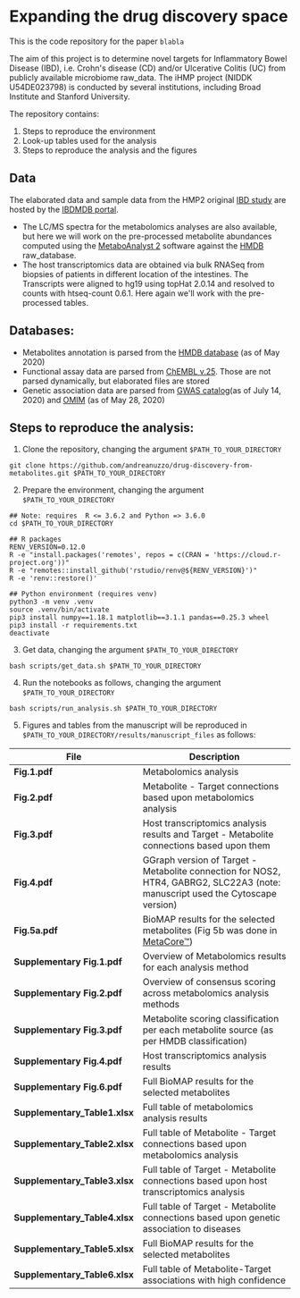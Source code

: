 # Expanding the drug discovery space
This is the code repository for the paper `blabla`

The aim of this project is to determine novel targets for Inflammatory Bowel Disease (IBD), i.e. Crohn's disease (CD) and/or Ulcerative Colitis (UC) from publicly available microbiome raw_data. The iHMP project (NIDDK U54DE023798) is conducted by several institutions, including Broad Institute and Stanford University. 

The repository contains:
1. Steps to reproduce the environment 
2. Look-up tables used for the analysis
3. Steps to reproduce the analysis and the figures 


## Data
The elaborated data and sample data from the HMP2 original [IBD study](https://doi.org/10.1038/s41586-019-1237-9) are hosted by the [IBDMDB portal](https://ibdmdb.org).
- The LC/MS spectra for the metabolomics analyses are also available, but here we will work on the pre-processed metabolite abundances computed using the [MetaboAnalyst 2](https://doi.org/10.3390/metabo9030057) software against the [HMDB](https://doi.org/10.1093/nar/gkx1089) raw_database.
- The host transcriptomics data are obtained via bulk RNASeq from biopsies of patients in different location of the intestines. The Transcripts were aligned to hg19 using topHat 2.0.14 and resolved to counts with htseq-count 0.6.1. Here again we'll work with the pre-processed tables.

## Databases:
- Metabolites annotation is parsed from the [HMDB database](https://hmdb.ca) (as of May 2020)
- Functional assay data are parsed from [ChEMBL v.25](https://www.ebi.ac.uk/chembl/). Those are not parsed dynamically, but elaborated files are stored
- Genetic association data are parsed from [GWAS catalog](https://www.ebi.ac.uk/gwas/)(as of July 14, 2020) and [OMIM](https://www.omim.org/) (as of May 28, 2020)

## Steps to reproduce the analysis:
1. Clone the repository, changing the argument `$PATH_TO_YOUR_DIRECTORY`
```
git clone https://github.com/andreanuzzo/drug-discovery-from-metabolites.git $PATH_TO_YOUR_DIRECTORY
```
2. Prepare the environment, changing the argument `$PATH_TO_YOUR_DIRECTORY`
```
## Note: requires  R <= 3.6.2 and Python => 3.6.0
cd $PATH_TO_YOUR_DIRECTORY

## R packages
RENV_VERSION=0.12.0
R -e "install.packages('remotes', repos = c(CRAN = 'https://cloud.r-project.org'))"
R -e "remotes::install_github('rstudio/renv@${RENV_VERSION}')"
R -e 'renv::restore()'

## Python environment (requires venv)
python3 -m venv .venv
source .venv/bin/activate
pip3 install numpy==1.18.1 matplotlib==3.1.1 pandas==0.25.3 wheel
pip3 install -r requirements.txt
deactivate
```

3. Get data, changing the argument `$PATH_TO_YOUR_DIRECTORY`
```
bash scripts/get_data.sh $PATH_TO_YOUR_DIRECTORY
```

4. Run the notebooks as follows, changing the argument `$PATH_TO_YOUR_DIRECTORY`
```
bash scripts/run_analysis.sh $PATH_TO_YOUR_DIRECTORY
```

5. Figures and tables from the manuscript will be reproduced in `$PATH_TO_YOUR_DIRECTORY/results/manuscript_files` as follows:

| File                       	  | Description                                                                                                |
|-------------------------------|--------------------------------------------------------------------------------------------------------------------------------	|
| **Fig.1.pdf**              	  | Metabolomics analysis                                                                                                          	|
| **Fig.2.pdf**             	  | Metabolite - Target connections based upon metabolomics analysis                                                               	|
| **Fig.3.pdf**              	  | Host transcriptomics analysis results and Target - Metabolite connections based upon them                                      	|
| **Fig.4.pdf**              	  | GGraph version of Target - Metabolite connection for NOS2, HTR4, GABRG2, SLC22A3 (note: manuscript used the Cytoscape version) 	|
| **Fig.5a.pdf**             	  | BioMAP results for the selected metabolites (Fig 5b was done in [MetaCore™](https://portal.genego.com/cgi/data_manager.cgi#))  	|
| **Supplementary Fig.1.pdf**	  | Overview of Metabolomics results for each analysis method                                                                      	|
| **Supplementary Fig.2.pdf**	  | Overview of consensus scoring across metabolomics analysis methods                                                             	|
| **Supplementary Fig.3.pdf**	  | Metabolite scoring classification per each metabolite source (as per HMDB classification)                                      	|
| **Supplementary Fig.4.pdf**	  | Host transcriptomics analysis results                                                                                          	|
| **Supplementary Fig.6.pdf**	  | Full BioMAP results for the selected metabolites                                                                               	|
| **Supplementary_Table1.xlsx** | Full table of metabolomics analysis results                                                                                    	|
| **Supplementary_Table2.xlsx** | Full table of Metabolite - Target connections based upon metabolomics analysis                                                 	|
| **Supplementary_Table3.xlsx** | Full table of Target - Metabolite connections based upon host transcriptomics analysis                                         	|
| **Supplementary_Table4.xlsx** | Full table of Target - Metabolite connections based upon genetic association to diseases                                       	|
| **Supplementary_Table5.xlsx** | Full BioMAP results for the selected metabolites                                                                               	|
| **Supplementary_Table6.xlsx** | Full table of Metabolite-Target associations with high confidence                                                              	|
